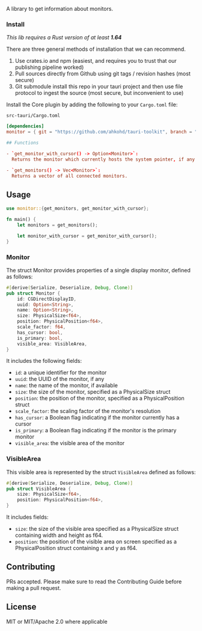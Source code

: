 A library to get information about monitors.

### Install
_This lib requires a Rust version of at least **1.64**_

There are three general methods of installation that we can recommend.

1. Use crates.io and npm (easiest, and requires you to trust that our publishing pipeline worked)
2. Pull sources directly from Github using git tags / revision hashes (most secure)
3. Git submodule install this repo in your tauri project and then use file protocol to ingest the source (most secure, but inconvenient to use)

Install the Core plugin by adding the following to your `Cargo.toml` file:

`src-tauri/Cargo.toml`
```toml
[dependencies]
monitor = { git = "https://github.com/ahkohd/tauri-toolkit", branch = "main" }

## Functions

- `get_monitor_with_cursor() -> Option<Monitor>`:
  Returns the monitor which currently hosts the system pointer, if any.

- `get_monitors() -> Vec<Monitor>`:
  Returns a vector of all connected monitors.
```
## Usage
```rust
use monitor::{get_monitors, get_monitor_with_cursor};

fn main() {
    let monitors = get_monitors();

    let monitor_with_cursor = get_monitor_with_cursor();
}
```

### Monitor
The struct Monitor provides properties of a single display monitor, defined as follows:
```rust
#[derive(Serialize, Deserialize, Debug, Clone)]
pub struct Monitor {
    id: CGDirectDisplayID,
    uuid: Option<String>,
    name: Option<String>,
    size: PhysicalSize<f64>,
    position: PhysicalPosition<f64>,
    scale_factor: f64,
    has_cursor: bool,
    is_primary: bool,
    visible_area: VisibleArea,
}
```
It includes the following fields:
- `id`: a unique identifier for the monitor
- `uuid`: the UUID of the monitor, if any
- `name`: the name of the monitor, if available
- `size`: the size of the monitor, specified as a PhysicalSize struct
- `position`: the position of the monitor, specified as a PhysicalPosition struct
- `scale_factor`: the scaling factor of the monitor's resolution
- `has_cursor`: a Boolean flag indicating if the monitor currently has a cursor
- `is_primary`: a Boolean flag indicating if the monitor is the primary monitor
- `visible_area`: the visible area of the monitor

### VisibleArea

This visible area is represented by the struct `VisibleArea` defined as follows:

```rust
#[derive(Serialize, Deserialize, Debug, Clone)]
pub struct VisibleArea {
    size: PhysicalSize<f64>,
    position: PhysicalPosition<f64>,
}
```
It includes fields:
- `size`: the size of the visible area specified as a PhysicalSize struct containing width and height as f64.
- `position`: the position of the visible area on screen specified as a PhysicalPosition struct containing x and y as f64.

## Contributing

PRs accepted. Please make sure to read the Contributing Guide before making a pull request.

## License
MIT or MIT/Apache 2.0 where applicable
